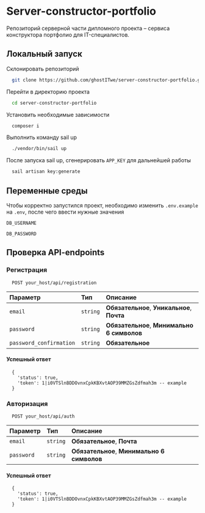 
# Server-constructor-portfolio

Репозиторий серверной части дипломного проекта – сервиса конструктора портфолио для IT-специалистов.


## Локальный запуск

Склонировать репозиторий

```bash
  git clone https://github.com/ghostITwe/server-constructor-portfolio.git
```

Перейти в директорию проекта

```bash
  cd server-constructor-portfolio
```

Установить необходимые зависимости

```bash
  composer i
```

Выполнить команду sail up

```bash
  ./vendor/bin/sail up
```

После запуска sail up, сгенерировать `APP_KEY` для дальнейшей работы

```bash
  sail artisan key:generate
```


## Переменные среды

Чтобы корректно запустился проект, необходимо изменить `.env.example` на `.env`, после чего ввести нужные значения

`DB_USERNAME`

`DB_PASSWORD`



## Проверка API-endpoints

### Регистрация

```http
  POST your_host/api/registration
```

| Параметр | Тип     | Описание                |
| :-------- | :------- | :------------------------- |
| `email` | `string` | **Обязательное**, **Уникальное**, **Почта**|
| `password` | `string` | **Обязательное**, **Минимально 6 символов** |
| `password_confirmation` | `string` | **Обязательное** |

#### Успешный ответ

```response
  {
    'status': true,
    'token': 1|i0VTSlnBDDOvnxCpkKBXvtAOP39MMZGsZdfmah3m -- example
  }
```

### Авторизация

```http
  POST your_host/api/auth
```

| Параметр | Тип     | Описание                |
| :-------- | :------- | :------------------------- |
| `email` | `string` | **Обязательное**, **Почта**|
| `password` | `string` | **Обязательное**, **Минимально 6 символов** |

#### Успешный ответ

```response
  {
    'status': true,
    'token': 1|i0VTSlnBDDOvnxCpkKBXvtAOP39MMZGsZdfmah3m -- example
  }
```


